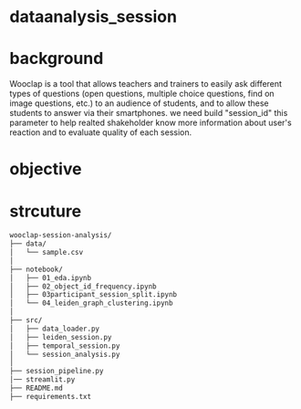# dataanalysis_session
# background
Wooclap is a tool that allows teachers and trainers to easily ask different types of questions (open questions, multiple choice questions, find on image questions, etc.) to an audience of students, and to allow these students to answer via their smartphones. 
we need build "session_id" this parameter to help realted shakeholder know more information about user's reaction and to evaluate quality of each session. 

# objective

# strcuture 
```bash
wooclap-session-analysis/
├── data/                     
│   └── sample.csv
│
├── notebook/
│   ├── 01_eda.ipynb            
│   ├── 02_object_id_frequency.ipynb     
│   ├── 03participant_session_split.ipynb
│   └── 04_leiden_graph_clustering.ipynb  
│
├── src/                      
│   ├── data_loader.py         
│   ├── leiden_session.py      
│   ├── temporal_session.py    
│   └── session_analysis.py    
│
├── session_pipeline.py       
│── streamlit.py 
├── README.md                
├── requirements.txt          
```
